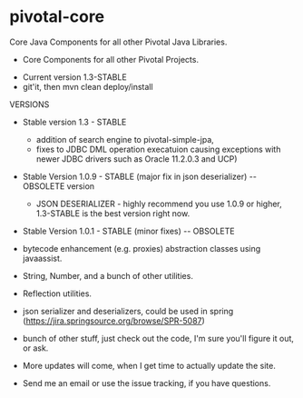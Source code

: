 pivotal-core
============

Core Java Components for all other Pivotal Java Libraries.


* Core Components for all other Pivotal Projects.

- Current version 1.3-STABLE
- git'it, then mvn clean deploy/install

VERSIONS
- Stable version 1.3 - STABLE 
   + addition of search engine to pivotal-simple-jpa,
   + fixes to JDBC DML operation execatuion causing exceptions 
     with newer JDBC drivers such as Oracle 11.2.0.3 and UCP)

- Stable Version 1.0.9 - STABLE (major fix in json deserializer) -- OBSOLETE version
  + JSON DESERIALIZER - highly recommend you use 1.0.9 or higher, 
    1.3-STABLE is the best version right now.

- Stable Version 1.0.1 - STABLE (minor fixes) -- OBSOLETE
  

- bytecode enhancement (e.g. proxies) abstraction classes using javaassist.

- String, Number, and a bunch of other utilities.

- Reflection utilities.

- json serializer and deserializers, could be used in spring 
(https://jira.springsource.org/browse/SPR-5087)

- bunch of other stuff, just check out the code, I'm sure 
you'll figure it out, or ask.

* More updates will come, when I get time to actually update the site.

* Send me an email or use the issue tracking, if you have questions.
